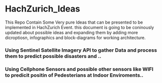 # HachZurich_Ideas
This Repo Contain Some Very pure Ideas that can be presented to be implemented in HachZurich Event.
this document is going to be coninously updated about possible ideas and expanding them by adding more dicroptiosn, infographics and block-diagrams for working architecture.

### Using Sentinel Satellite Imagery API to gather Data and process them to predict possible disasters and ..


### Using Cellphone Sensors and possible other sensors like WIFI to predicit positin of Pedesterians at Indoor Enviroments..

